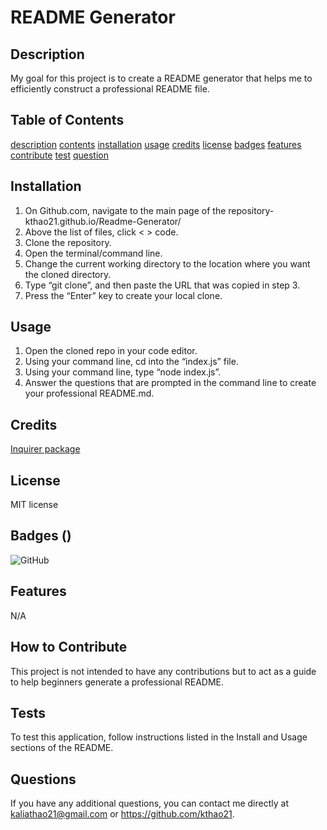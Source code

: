# README Generator

## Description <a name="description"></a>

My goal for this project is to create a README generator that helps me to efficiently construct a professional README file.
    
## Table of Contents <a name="contents"></a>

[description](#description)
[contents](#contents)
[installation](#installation)
[usage](#usage)
[credits](#credits)
[license](#license)
[badges](#badges)
[features](#features)
[contribute](#contribute)
[test](#test)
[question](#question)
    
## Installation <a name="installation"></a>

1. On Github.com, navigate to the main page of the repository- kthao21.github.io/Readme-Generator/
2. Above the list of files, click < > code.
3. Clone the repository.
4. Open the terminal/command line.
5. Change the current working directory to the location where you want the cloned directory.
6. Type “git clone”, and then paste the URL that was copied in step 3.
7. Press the “Enter” key to create your local clone.


    
## Usage <a name="usage"></a>

1. Open the cloned repo in your code editor.
2. Using your command line, cd into the “index.js” file.
3. Using your command line, type “node index.js”.
4. Answer the questions that are prompted in the command line to create your professional README.md.


    
## Credits <a name="credits"></a>

[Inquirer package](https://www.npmjs.com/package/inquirer/v/8.2.4)
    
## License <a name="license"></a>

MIT license
    
## Badges (<a name="badges"></a>)
    
![GitHub](https://img.shields.io/github/license/kthao21/Readme-Generator)

## Features <a name="features"></a>

N/A
    
## How to Contribute <a name="contribute"></a>
    
This project is not intended to have any contributions but to act as a guide to help beginners generate a professional README.


## Tests <a name="test"></a>

To test this application, follow instructions listed in the Install and Usage sections of the README.
    
## Questions

If you have any additional questions, you can contact me directly at kaliathao21@gmail.com or https://github.com/kthao21.
